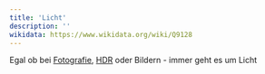 ```yaml
---
title: 'Licht'
description: ''
wikidata: https://www.wikidata.org/wiki/Q9128
---
```


Egal ob bei [Fotografie](/tags/Photography), [HDR](/tags/HDR) oder Bildern - immer geht es um Licht
